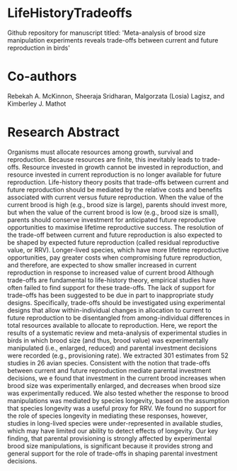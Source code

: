 # LifeHistoryTradeoffs
 
Github repository for manuscript titled: 'Meta-analysis of brood size manipulation experiments reveals trade-offs between current and future reproduction in birds'

# Co-authors
Rebekah A. McKinnon,
Sheeraja Sridharan,
Malgorzata (Losia) Lagisz, and
Kimberley J. Mathot

# Research Abstract
Organisms must allocate resources among growth, survival and reproduction. Because resources are finite, this inevitably leads to trade-offs. Resource invested in growth cannot be invested in reproduction, and resource invested in current reproduction is no longer available for future reproduction. Life-history theory posits that trade-offs between current and future reproduction should be mediated by the relative costs and benefits associated with current versus future reproduction. When the value of the current brood is high (e.g., brood size is large), parents should invest more, but when the value of the current brood is low (e.g., brood size is small), parents should conserve investment for anticipated future reproductive opportunities to maximise lifetime reproductive success. The resolution of the trade-off between current and future reproduction is also expected to be shaped by expected future reproduction (called residual reproductive value, or RRV). Longer-lived species, which have more lifetime reproductive opportunities, pay greater costs when compromising future reproduction, and therefore, are expected to show smaller increased in current reproduction in response to increased value of current brood Although trade-offs are fundamental to life-history theory, empirical studies have often failed to find support for these trade-offs. The lack of support for trade-offs has been suggested to be due in part to inappropriate study designs. Specifically, trade-offs should be investigated using experimental designs that allow within-individual changes in allocation to current to future reproduction to be disentangled from among-individual differences in total resources available to allocate to reproduction. Here, we report the results of a systematic review and meta-analysis of experimental studies in birds in which brood size (and thus, brood value) was experimentally manipulated (i.e., enlarged, reduced) and parental investment decisions were recorded (e.g., provisioning rate). We extracted 301 estimates from 52 studies in 26 avian species. Consistent with the notion that trade-offs between current and future reproduction mediate parental investment decisions, we e found that investment in the current brood increases when brood size was experimentally enlarged, and decreases when brood size was experimentally reduced. We also tested whether the response to brood manipulations was mediated by species longevity, based on the assumption that species longevity was a useful proxy for RRV. We found no support for the role of species longevity in mediating these responses, however, studies in long-lived species were under-represented in available studies, which may have limited our ability to detect effects of longevity. Our key finding, that parental provisioning is strongly affected by experimental brood size manipulations, is significant because it provides strong and general support for the role of trade-offs in shaping parental investment decisions.
